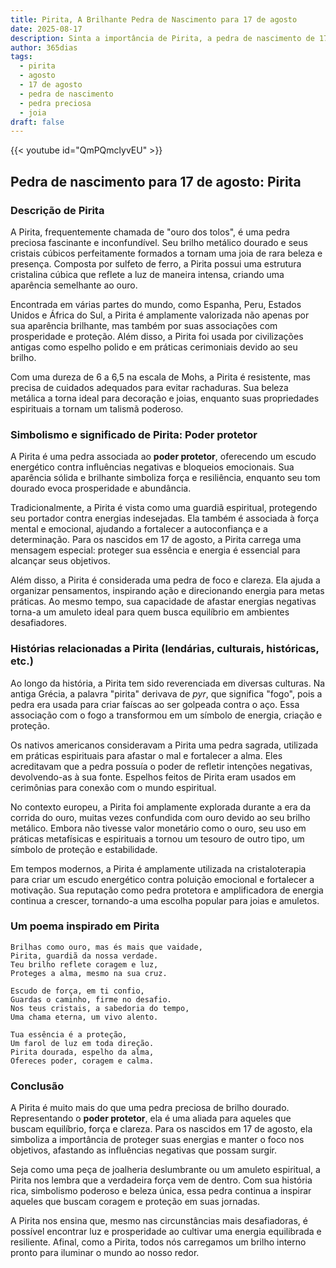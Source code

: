 ```yaml
---
title: Pirita, A Brilhante Pedra de Nascimento para 17 de agosto
date: 2025-08-17
description: Sinta a importância de Pirita, a pedra de nascimento de 17 de agosto que simboliza Poder protetor. Deixe que sua beleza e significado iluminem seu dia.
author: 365dias
tags:
  - pirita
  - agosto
  - 17 de agosto
  - pedra de nascimento
  - pedra preciosa
  - joia
draft: false
---
```


{{< youtube id="QmPQmclyvEU" >}}

## Pedra de nascimento para 17 de agosto: Pirita

### Descrição de Pirita

A Pirita, frequentemente chamada de "ouro dos tolos", é uma pedra preciosa fascinante e inconfundível. Seu brilho metálico dourado e seus cristais cúbicos perfeitamente formados a tornam uma joia de rara beleza e presença. Composta por sulfeto de ferro, a Pirita possui uma estrutura cristalina cúbica que reflete a luz de maneira intensa, criando uma aparência semelhante ao ouro.

Encontrada em várias partes do mundo, como Espanha, Peru, Estados Unidos e África do Sul, a Pirita é amplamente valorizada não apenas por sua aparência brilhante, mas também por suas associações com prosperidade e proteção. Além disso, a Pirita foi usada por civilizações antigas como espelho polido e em práticas cerimoniais devido ao seu brilho.

Com uma dureza de 6 a 6,5 na escala de Mohs, a Pirita é resistente, mas precisa de cuidados adequados para evitar rachaduras. Sua beleza metálica a torna ideal para decoração e joias, enquanto suas propriedades espirituais a tornam um talismã poderoso.

### Simbolismo e significado de Pirita: Poder protetor

A Pirita é uma pedra associada ao **poder protetor**, oferecendo um escudo energético contra influências negativas e bloqueios emocionais. Sua aparência sólida e brilhante simboliza força e resiliência, enquanto seu tom dourado evoca prosperidade e abundância.

Tradicionalmente, a Pirita é vista como uma guardiã espiritual, protegendo seu portador contra energias indesejadas. Ela também é associada à força mental e emocional, ajudando a fortalecer a autoconfiança e a determinação. Para os nascidos em 17 de agosto, a Pirita carrega uma mensagem especial: proteger sua essência e energia é essencial para alcançar seus objetivos.

Além disso, a Pirita é considerada uma pedra de foco e clareza. Ela ajuda a organizar pensamentos, inspirando ação e direcionando energia para metas práticas. Ao mesmo tempo, sua capacidade de afastar energias negativas torna-a um amuleto ideal para quem busca equilíbrio em ambientes desafiadores.

### Histórias relacionadas a Pirita (lendárias, culturais, históricas, etc.)

Ao longo da história, a Pirita tem sido reverenciada em diversas culturas. Na antiga Grécia, a palavra "pirita" derivava de _pyr_, que significa "fogo", pois a pedra era usada para criar faíscas ao ser golpeada contra o aço. Essa associação com o fogo a transformou em um símbolo de energia, criação e proteção.

Os nativos americanos consideravam a Pirita uma pedra sagrada, utilizada em práticas espirituais para afastar o mal e fortalecer a alma. Eles acreditavam que a pedra possuía o poder de refletir intenções negativas, devolvendo-as à sua fonte. Espelhos feitos de Pirita eram usados em cerimônias para conexão com o mundo espiritual.

No contexto europeu, a Pirita foi amplamente explorada durante a era da corrida do ouro, muitas vezes confundida com ouro devido ao seu brilho metálico. Embora não tivesse valor monetário como o ouro, seu uso em práticas metafísicas e espirituais a tornou um tesouro de outro tipo, um símbolo de proteção e estabilidade.

Em tempos modernos, a Pirita é amplamente utilizada na cristaloterapia para criar um escudo energético contra poluição emocional e fortalecer a motivação. Sua reputação como pedra protetora e amplificadora de energia continua a crescer, tornando-a uma escolha popular para joias e amuletos.

### Um poema inspirado em Pirita

```
Brilhas como ouro, mas és mais que vaidade,  
Pirita, guardiã da nossa verdade.  
Teu brilho reflete coragem e luz,  
Proteges a alma, mesmo na sua cruz.  

Escudo de força, em ti confio,  
Guardas o caminho, firme no desafio.  
Nos teus cristais, a sabedoria do tempo,  
Uma chama eterna, um vivo alento.  

Tua essência é a proteção,  
Um farol de luz em toda direção.  
Pirita dourada, espelho da alma,  
Ofereces poder, coragem e calma.
```

### Conclusão

A Pirita é muito mais do que uma pedra preciosa de brilho dourado. Representando o **poder protetor**, ela é uma aliada para aqueles que buscam equilíbrio, força e clareza. Para os nascidos em 17 de agosto, ela simboliza a importância de proteger suas energias e manter o foco nos objetivos, afastando as influências negativas que possam surgir.

Seja como uma peça de joalheria deslumbrante ou um amuleto espiritual, a Pirita nos lembra que a verdadeira força vem de dentro. Com sua história rica, simbolismo poderoso e beleza única, essa pedra continua a inspirar aqueles que buscam coragem e proteção em suas jornadas.

A Pirita nos ensina que, mesmo nas circunstâncias mais desafiadoras, é possível encontrar luz e prosperidade ao cultivar uma energia equilibrada e resiliente. Afinal, como a Pirita, todos nós carregamos um brilho interno pronto para iluminar o mundo ao nosso redor.